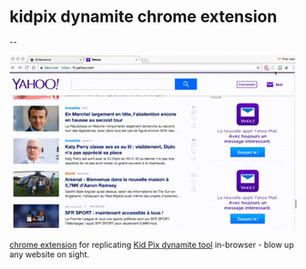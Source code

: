 # kidpix dynamite chrome extension

--

![kidpix dynamite screenshot](https://raw.githubusercontent.com/aconanlai/kidpix-dynamite/master/demo.gif)

[chrome extension](https://chrome.google.com/webstore/detail/kidpix-dynamite/mihhbojlannhiamnekmdbdeimiehhjal) for replicating [Kid Pix dynamite tool](https://en.wikipedia.org/wiki/Kid_Pix#Selection_and_Erasing_Tools) in-browser - blow up any website on sight.